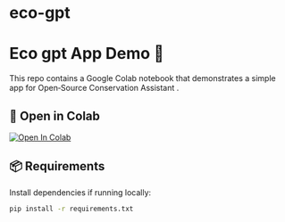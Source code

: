 # eco-gpt

# Eco gpt App Demo 🚀

This repo contains a Google Colab notebook that demonstrates a simple app for Open‑Source Conservation Assistant .

## 🔗 Open in Colab
[![Open In Colab](https://colab.research.google.com/assets/colab-badge.svg)](
https://colab.research.google.com/github/USERNAME/colab-app-demo/blob/main/notebook.ipynb
)

## 📦 Requirements
Install dependencies if running locally:
```bash
pip install -r requirements.txt
